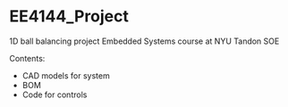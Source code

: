 # EE4144_Project
1D ball balancing project
Embedded Systems course at NYU Tandon SOE

Contents:
- CAD models for system
- BOM
- Code for controls